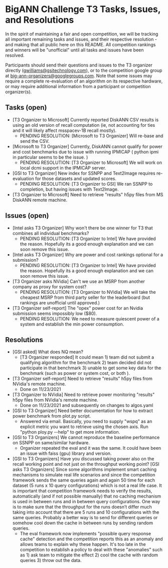 
# BigANN Challenge T3 Tasks, Issues, and Resolutions

In the spirit of maintaining a fair and open competition, we will be tracking all important remaining tasks and issues, and their respective resolution - and making that all public here on this README.  All competition rankings and winners will be "unofficial" until all tasks and issues have been resolved.

Participants should send their questions and issues to the T3 organizer directly (gwilliams@gsitechnology.com), or to the competition google group at big-ann-organizers@googlegroups.com.  Note that some issues may require a complete re-evaluation of an algorithm on its respective hardware, or may require additional information from a participant or competition organizer(s).

## Tasks (open)

* [T3 Organizer to Microsoft] Currently reported DiskANN CSV results is using an old version of recall computation (ie, not accounting for ties and it will likely affect msspacev-1B recall mostly).
  * PENDING RESOLUTION: [Microsoft to T3 Organizer] Will re-base and send the CSV.
* [Microsoft to T3 Organizer] Currently, DiskANN cannot qualify for power and cost benchmarks due to issue with running IPMICAP ( python ipmi in particular seems to be the issue. )
  * PENDING RESOLUTION: [T3 Organizer to Microsoft] We will work on local dcmi support in the IPMICAP server.
* [GSI to T3 Organizer] New index for SSNPP and Text2Image requires re-evaluation for those datasets and updated scores.
  * PENDING RESOLUTION: [T3 Organizer to GSI] We ran SSNPP to completion, but having issues with Text2Image.
* [T3 Organizer to Microsoft] Need to retrieve "results" h5py files from MS DiskANN remote machine.

## Issues (open)

* [Intel asks T3 Organizer] Why won't there be one winner for T3 that combines all individual benchmarks?
  * PENDING RESOLUTION: [T3 Organizer to Intel] We have provided the reason.  Hopefully its a good enough explanation and we can soon remove this issue.
* [Intel asks T3 Organizer] Why are power and cost rankings optional for a submission?
  * PENDING RESOLUTION: [T3 Organizer to Intel] We have provided the reason.  Hopefully its a good enough explanation and we can soon remove this issue.
* [T3 Organizer asks NVidia] Can't we use an MSRP from another company as proxy for system cost?
  * PENDING RESOLUTION: [T3 Organizer to NVidia] We will take the cheapest MSRP from third party seller for the leaderboard (but rankings are unofficial until approved.)
* [T3 Organizer self-report] The "opex" power cost for an Nvidia submission seems impossibly low ($80).
  * PENDING RESOLUTION: We need to measure quiescent power of a system and establish the min power consumption.

## Resolutions

* [GSI asked] What does NQ mean?
  * [T3 Organizer responded] It could mean 1) team did not submit a qualifying algorithm for the benchmark 2) team decided did not participate in that benchmark 3) unable to get some key data for the benchmark (such as power or system cost, or both ).
* [T3 Organizer self-report] Need to retrieve "results" h5py files from NVidia's remote machine.
  * Done on 11/23/2021
* [T3 Organizer to NVidia] Need to retrieve power monitoring "results" h5py files from NVidia's remote machine.
  * Done on 11/23/2021 and subsequently on changes to algos.yaml
* [GSI to T3 Organizer] Need better documentation for how to extract power benchmark from plot.py script.
  * Answered via email.  Basically, you need to supply "wspq" as an explicit metric you want to retrieve using the chosen axis.  Run "python ploy.py --help" to get more information.
* [GSI to T3 Organizers] We cannot reproduce the baseline performance on SSNPP on same/similar hardware.
  * Organizer repeated the eval and it was the same.  It could have been an issue with faiss (gpu) library and version.
* [GSI to T3 Organizers] Have you discussed taking power also on the recall working point and not just on the throughput working point?
[GSI asks T3 Organizers] Since some algorithms implement smart caching mechanisms to simulate real life scenarios and since the competition framework sends the same queries again and again 50 time for each dataset (5 runs x 10 query configurations) which is not a real life case. It is important that competition framework needs to verify the results, automatically (and if not possible manually) that no caching mechanism is used in between runs and in between query configurations. One way is to make sure that the throughput for the runs doesn’t differ much taking into account that there are 5 runs and 10 configurations with the same queries. Probably a better way is to send for different queries or somehow cool down the cache in between runs by sending random queries.
  * The eval framework now implements "possible query response cache" detection and the competition reports this as an anomaly and allows teams to explain why these happen.  It's too late in the competition to establish a policy to deal with these  "anomalies" such as 1) ask team to mitigate the effect 2) cool the cache with random queries 3) throw out the data.


